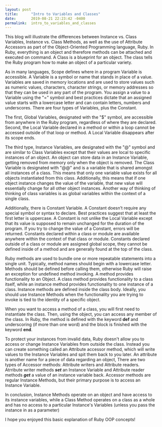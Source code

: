 ```yaml
---
layout: post
title:      "Intro to Variables and Classes"
date:       2019-08-21 22:23:42 -0400
permalink:  intro_to_variables_and_classes
---
```




This blog will illustrate the differences between Instance vs. Class Variables, Instance vs. Class Methods, as well as the 
use of Attribute Accessors as part of the Object-Oriented Programming language, Ruby. In Ruby, everything is an object 
and therefore methods can be attached and executed on command. A Class is a blueprint for an object. The class tells 
the Ruby program how to make an object of a particular variety.


As in many languages, Scope defines where in a program Variable is accessible.  A Variable is a symbol or name that 
stands in place of a value. Variables are saved in memory locations and are used to store values such as numeric values, 
characters, character strings, or memory addresses so that they can be used in any part of the program. You assign a 
value to a Variable using the "=" symbol and best practices dictate that an assigned value starts with a lowercase letter 
and can contain letters, numbers and underscores. There are four types of Variables, plus the Constant. 


The first, Global Variables, designated with the "$" symbol, are accessible from anywhere in the Ruby program, regardless 
of where they are declared. Second, the Local Variable declared in a method or within a loop cannot be accessed outside 
of that loop or method. A Local Variable disappears after its scope ends.


The third type, Instance Variables, are designated with the "@" symbol and are similar to Class Variables except that their 
values are local to specific instances of an object. An object can store data in an Instance Variable, getting removed 
from memory only when the object is removed. The Class Variable is designated with "@@" and is a variable that is 
shared amongst all instances of a class. This means that only one variable value exists for all objects instantiated from 
this class. Additionally, this means that if one object instance changes the value of the variable, that new value will 
essentially change for all other object instances. Another way of thinking of thinking of class variables is as global 
variables within the context of a single class. 


Additionally, there is Constant Variable. A Constant doesn’t require any special symbol or syntax to declare. Best 
practices suggest that at least the first letter is uppercase. A Constant is not unlike the Local Variable except that 
its value is supposed to remain unchanged for the duration of the program. If you try to change the value of a Constant, 
errors will be returned. Constants declared within a class or module are available anywhere within the context of that 
class or module. Constants declared outside of a class or module are assigned global scope, they cannot be defined 
inside of a method and are generally found at the top of the class.


Ruby methods are used to bundle one or more repeatable statements into a single unit. Typically, method names should 
begin with a lowercase letter. Methods should be defined before calling them, otherwise Ruby will raise an exception for 
undefined method invoking. A method provides functionality to an Object. A class method provides functionality to a 
class itself, while an instance method provides functionality to one instance of a class. Instance methods are defined 
inside the class body. Ideally, you should use Instance Methods when the functionality you are trying to invoke is tied to 
the identity of a specific object.


When you want to access a method of a class, you will first need to instantiate the class. Then, using the object, you can 
access any member of the class. In Ruby, the method is defined with the keyword **def** and underscoring (if more than 
one word) and the block is finished with the keyword **end**. 


To protect your instances from invalid data, Ruby doesn't allow you to access or change Instance Variables from outside 
the class. Instead you can create something called an Attribute accessor method, which will write values to the Instance 
Variables and spit them back to you later. An attribute is another name for a piece of data regarding an object, There are 
two types of Accessor methods: Attribute writers and Attribute readers. Atrribute writer methods ***set*** an Instance 
Variable and Attribute reader methods ***get*** a value of an instance variable back. Accessor methods are regular 
Instance Methods, but their primary purpose is to access an Instance Variable.


In conclusion, Instance Methods operate on an object and have access to its instance variables, while a Class Method 
operates on a class as a whole and has no access to a particular Instance's Variables (unless you pass the instance in as 
a parameter)


I hope you enjoyed this basic explanation of Ruby OOP concepts!



